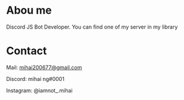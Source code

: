 # Abou me
Discord JS Bot Developer. You can find one of my server in my library

# Contact 
Mail: mihai200677@gmail.com

Discord: mihai ng#0001

Instagram: @iamnot_.mihai
